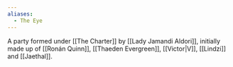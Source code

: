 ```yaml
---
aliases:
  - The Eye
---
```

A party formed under [[The Charter]] by [[Lady Jamandi Aldori]], initially made up of [[Ronán Quinn]], [[Thaeden Evergreen]], [[Victor|V]], [[Lindzi]] and [[Jaethal]].